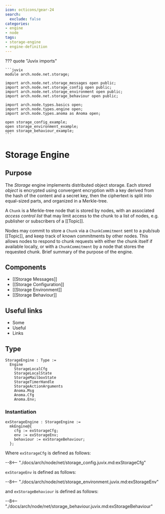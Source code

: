 ```yaml
---
icon: octicons/gear-24
search:
  exclude: false
categories:
- engine
- node
tags:
- storage-engine
- engine-definition
---
```


??? quote "Juvix imports"

    ```juvix
    module arch.node.net.storage;

    import arch.node.net.storage_messages open public;
    import arch.node.net.storage_config open public;
    import arch.node.net.storage_environment open public;
    import arch.node.net.storage_behaviour open public;

    import arch.node.types.basics open;
    import arch.node.types.engine open;
    import arch.node.types.anoma as Anoma open;

    open storage_config_example;
    open storage_environment_example;
    open storage_behaviour_example;
    ```

# Storage Engine

## Purpose

The *Storage* engine implements distributed object storage.
Each stored *object* is encrypted using convergent encryption
with a key derived from the hash of the content and a secret key,
then the ciphertext is split into equal-sized parts,
and organized in a Merkle-tree.

A `Chunk` is a Merkle-tree node that is stored by nodes,
with an associated *access control list*
that may limit access to the chunk
to a list of nodes, e.g. publisher or subscribers of a [[Topic]].

Nodes may commit to store a `Chunk` via a `ChunkCommitment` sent to a pub/sub [[Topic]],
and keep track of known commitments by other nodes.
This allows nodes to respond to chunk requests
with either the chunk itself if available locally,
or with a `ChunkCommitment` by a node that stores the requested chunk.
Brief summary of the purpose of the engine.

## Components

- [[Storage Messages]]
- [[Storage Configuration]]
- [[Storage Environment]]
- [[Storage Behaviour]]

## Useful links

- Some
- Useful
- Links

## Type

<!-- --8<-- [start:StorageEngine] -->
```juvix
StorageEngine : Type :=
  Engine
    StorageLocalCfg
    StorageLocalState
    StorageMailboxState
    StorageTimerHandle
    StorageActionArguments
    Anoma.Msg
    Anoma.Cfg
    Anoma.Env;
```
<!-- --8<-- [end:StorageEngine] -->

### Instantiation

<!-- --8<-- [start:exStorageEngine] -->
```juvix
exStorageEngine : StorageEngine :=
  mkEngine@{
    cfg := exStorageCfg;
    env := exStorageEnv;
    behaviour := exStorageBehaviour;
  };
```
<!-- --8<-- [end:exStorageEngine] -->

Where `exStorageCfg` is defined as follows:

--8<-- "./docs/arch/node/net/storage_config.juvix.md:exStorageCfg"

`exStorageEnv` is defined as follows:

--8<-- "./docs/arch/node/net/storage_environment.juvix.md:exStorageEnv"

and `exStorageBehaviour` is defined as follows:

--8<-- "./docs/arch/node/net/storage_behaviour.juvix.md:exStorageBehaviour"
